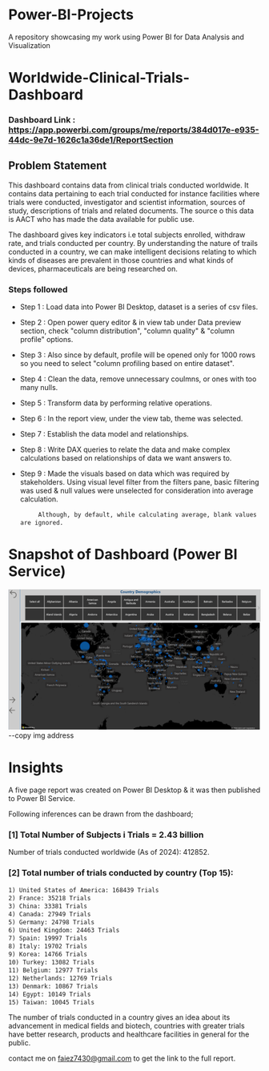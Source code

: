 # Power-BI-Projects
A repository showcasing my work using Power BI for Data Analysis and Visualization



# Worldwide-Clinical-Trials-Dashboard

### Dashboard Link : https://app.powerbi.com/groups/me/reports/384d017e-e935-44dc-9e7d-1626c1a36de1/ReportSection

## Problem Statement

This dashboard contains data from clinical trials conducted worldwide. It contains data pertaining to each trial conducted for instance facilities where trials were conducted, investigator and scientist information, sources of study, descriptions of trials and related documents. The source o this data is AACT who has made the data available for public use.

The dashboard gives key indicators i.e total subjects enrolled, withdraw rate, and trials conducted per country. By understanding the nature of trails conducted in a country, we can make intelligent decisions relating to which kinds of diseases are prevalent in those countries and what kinds of devices, pharmaceuticals are being researched on.


### Steps followed 

- Step 1 : Load data into Power BI Desktop, dataset is a series of csv files.
- Step 2 : Open power query editor & in view tab under Data preview section, check "column distribution", "column quality" & "column profile" options.
- Step 3 : Also since by default, profile will be opened only for 1000 rows so you need to select "column profiling based on entire dataset".
- Step 4 : Clean the data, remove unnecessary coulmns, or ones with too many nulls.
- Step 5 : Transform data by performing relative operations.
- Step 6 : In the report view, under the view tab, theme was selected.
- Step 7 : Establish the data model and relationships.
- Step 8 : Write DAX queries to relate the data and make complex calculations based on relationships of data we want answers to.
- Step 9 : Made the visuals based on data which was required by stakeholders.
           Using visual level filter from the filters pane, basic filtering was used & null values were unselected for consideration into average calculation.
           
           Although, by default, while calculating average, blank values are ignored.

# Snapshot of Dashboard (Power BI Service)

![trial_country_demographics](https://github.com/Fai3Z/Power-BI-Projects/blob/main/trial_country_demographics.png?raw=true) --copy img address


# Insights

A five page report was created on Power BI Desktop & it was then published to Power BI Service.

Following inferences can be drawn from the dashboard;

### [1] Total Number of Subjects i Trials = 2.43 billion

   Number of trials conducted worldwide (As of 2024): 412852.
           
### [2] Total number of trials conducted by country (Top 15):

    1) United States of America: 168439 Trials
    2) France: 35218 Trials
    3) China: 33381 Trials
    4) Canada: 27949 Trials
    5) Germany: 24798 Trials
    6) United Kingdom: 24463 Trials
    7) Spain: 19997 Trials
    8) Italy: 19702 Trials
    9) Korea: 14766 Trials
    10) Turkey: 13082 Trials
    11) Belgium: 12977 Trials
    12) Netherlands: 12769 Trials
    13) Denmark: 10867 Trials
    14) Egypt: 10149 Trials
    15) Taiwan: 10045 Trials
  
  The number of trials conducted in a country gives an idea about its advancement in medical fields and biotech, countries with greater trials have better research, products and healthcare facilities in general for the public.
  
contact me on faiez7430@gmail.com to get the link to the full report. 
